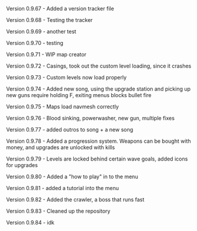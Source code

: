 Version 0.9.67 - Added a version tracker file

Version 0.9.68 - Testing the tracker

Version 0.9.69 - another test

Version 0.9.70 - testing

Version 0.9.71 - WIP map creator

Version 0.9.72 - Casings, took out the custom level loading, since it crashes

Version 0.9.73 - Custom levels now load properly

Version 0.9.74 - Added new song, using the upgrade station and picking up new guns require holding F, exiting menus blocks bullet fire

Version 0.9.75 - Maps load navmesh correctly

Version 0.9.76 - Blood sinking, powerwasher, new gun, multiple fixes

Version 0.9.77 - added outros to song + a new song

Version 0.9.78 - Added a progression system. Weapons can be bought with money, and upgrades are unlocked with kills

Version 0.9.79 - Levels are locked behind certain wave goals, added icons for upgrades 

Version 0.9.80 - Added a "how to play" in to the menu

Version 0.9.81 - added a tutorial into the menu

Version 0.9.82 - Added the crawler, a boss that runs fast

Version 0.9.83 - Cleaned up the repository

Version 0.9.84 - idk

